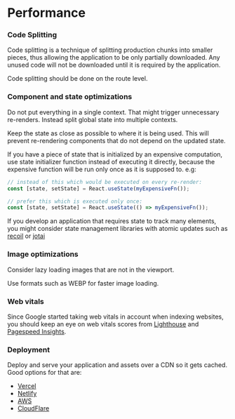 # Performance

### Code Splitting

Code splitting is a technique of splitting production chunks into smaller pieces, thus allowing the application to be only partially downloaded. Any unused code will not be downloaded until it is required by the application.

Code splitting should be done on the route level.

### Component and state optimizations

Do not put everything in a single context. That might trigger unnecessary re-renders. Instead split global state into multiple contexts.

Keep the state as close as possible to where it is being used. This will prevent re-rendering components that do not depend on the updated state.

If you have a piece of state that is initialized by an expensive computation, use state initializer function instead of executing it directly, because the expensive function will be run only once as it is supposed to. e.g:

```javascript
// instead of this which would be executed on every re-render:
const [state, setState] = React.useState(myExpensiveFn());

// prefer this which is executed only once:
const [state, setState] = React.useState(() => myExpensiveFn());
```

If you develop an application that requires state to track many elements, you might consider state management libraries with atomic updates such as [recoil](https://recoiljs.org/) or [jotai](https://jotai.pmnd.rs/)

### Image optimizations

Consider lazy loading images that are not in the viewport.

Use formats such as WEBP for faster image loading.

### Web vitals

Since Google started taking web vitals in account when indexing websites, you should keep an eye on web vitals scores from [Lighthouse](https://web.dev/measure/) and [Pagespeed Insights](https://developers.google.com/speed/pagespeed/insights/).

### Deployment

Deploy and serve your application and assets over a CDN so it gets cached. Good options for that are:

- [Vercel](https://vercel.com/)
- [Netlify](https://www.netlify.com/)
- [AWS](https://aws.amazon.com/cloudfront/)
- [CloudFlare](https://www.cloudflare.com/en-gb/cdn/)
